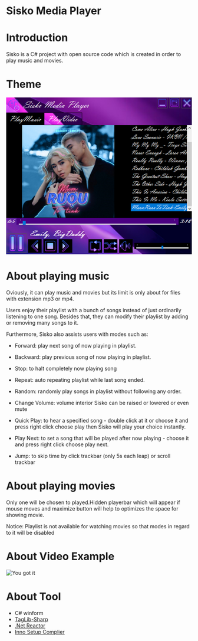 # Sisko Media Player
# Introduction

Sisko is a C# project with open source code which is created in order to play music and movies.

# Theme

![This what it look like](https://github.com/ShShee/Sisko-Media-Player/blob/master/ScreenShot.png)

# About playing music

Oviously, it can play music and movies but its limit is only about for files with extension mp3 or mp4.

Users enjoy their playlist with a bunch of songs instead of just ordinarily listening to one song. Besides that,
they can modify their playlist by adding or removing  many songs to it. 

Furthermore, Sisko also assists users with modes such as:

+ Forward: play next song of now playing in playlist.

+ Backward: play previous song of now playing in playlist.

+ Stop: to halt completely now playing song 

+ Repeat: auto repeating playlist while last song ended.

+ Random: randomly play songs in playlist without following any order.

+ Change Volume: volume interior Sisko can be raised or lowered or even mute

+ Quick Play: to hear a specified song - double click at it or  choose it  and press right click choose play then Sisko will play your choice instantly.

+ Play Next: to set a song that will be played after now playing - choose it and press right click choose play next.

+ Jump: to skip time by click trackbar (only 5s each leap) or scroll trackbar



# About playing movies

Only one will be chosen to played.Hidden playerbar which will appear if mouse moves and maximize button will help to optimizes the space for showing movie.

Notice: Playlist is not available for watching movies so that modes in regard to it will be disabled


# About Video Example

![You got it](https://youtu.be/XE6uWit5Bn8)

# About Tool

+ C# winform
+ [TagLib-Sharp](https://github.com/mono/taglib-sharp)
+ [.Net Reactor](https://www.eziriz.com/dotnet_reactor.htm)
+ [Inno Setup Complier](https://jrsoftware.org/isdl.php)





